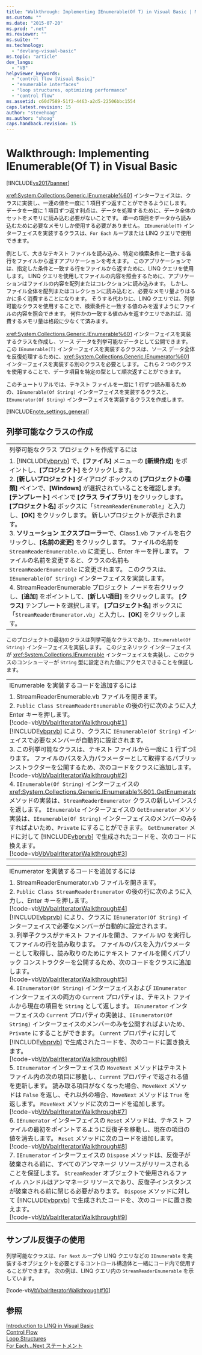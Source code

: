 ```yaml
---
title: "Walkthrough: Implementing IEnumerable(Of T) in Visual Basic | Microsoft Docs"
ms.custom: ""
ms.date: "2015-07-20"
ms.prod: ".net"
ms.reviewer: ""
ms.suite: ""
ms.technology: 
  - "devlang-visual-basic"
ms.topic: "article"
dev_langs: 
  - "VB"
helpviewer_keywords: 
  - "control flow [Visual Basic]"
  - "enumerable interfaces"
  - "loop structures, optimizing performance"
  - "control flow"
ms.assetid: c60d7589-51f2-4463-a2d5-22506bbc1554
caps.latest.revision: 15
author: "stevehoag"
ms.author: "shoag"
caps.handback.revision: 15
---
```

# Walkthrough: Implementing IEnumerable(Of T) in Visual Basic
[!INCLUDE[vs2017banner](../../../../visual-basic/developing-apps/includes/vs2017banner.md)]

<xref:System.Collections.Generic.IEnumerable%601> インターフェイスは、クラスに実装し、一連の値を一度に 1 項目ずつ返すことができるようにします。  データを一度に 1 項目ずつ返す利点は、データを処理するために、データ全体のセットをメモリに読み込む必要がないことです。  単一の項目をデータから読み込むために必要なメモリしか使用する必要がありません。  `IEnumerable(T)` インターフェイスを実装するクラスは、`For Each` ループまたは LINQ クエリで使用できます。  
  
 例として、大きなテキスト ファイルを読み込み、特定の検索条件と一致する各行をファイルから返すアプリケーションを考えます。  このアプリケーションでは、指定した条件と一致する行をファイルから返すために、LINQ クエリを使用します。  LINQ クエリを使用してファイルの内容を照会するために、アプリケーションはファイルの内容を配列またはコレクションに読み込みます。  しかし、ファイル全体を配列またはコレクションに読み込むと、必要なメモリ量よりはるかに多く消費することになります。  そうする代わりに、LINQ クエリでは、列挙可能なクラスを使用することで、検索条件と一致する値のみを返すようにファイルの内容を照会できます。  何件かの一致する値のみを返すクエリであれば、消費するメモリ量は格段に少なくて済みます。  
  
 <xref:System.Collections.Generic.IEnumerable%601> インターフェイスを実装するクラスを作成し、ソース データを列挙可能なデータとして公開できます。  この `IEnumerable(T)` インターフェイスを実装するクラスは、ソース データ全体を反復処理するために、<xref:System.Collections.Generic.IEnumerator%601> インターフェイスを実装する別のクラスを必要とします。  これら 2 つのクラスを使用することで、データ項目を特定の型として順次返すことができます。  
  
 このチュートリアルでは、テキスト ファイルを一度に 1 行ずつ読み取るための、`IEnumerable(Of String)` インターフェイスを実装するクラスと、`IEnumerator(Of String)` インターフェイスを実装するクラスを作成します。  
  
 [!INCLUDE[note_settings_general](../../../../csharp/language-reference/compiler-messages/includes/note-settings-general-md.md)]  
  
## 列挙可能なクラスの作成  
  
||  
|-|  
|列挙可能なクラス プロジェクトを作成するには|  
|1.  [!INCLUDE[vbprvb](../../../../csharp/programming-guide/concepts/linq/includes/vbprvb-md.md)] で、**\[ファイル\]** メニューの **\[新規作成\]** をポイントし、**\[プロジェクト\]** をクリックします。<br />2.  **\[新しいプロジェクト\]** ダイアログ ボックスの **\[プロジェクトの種類\]** ペインで、**\[Windows\]** が選択されていることを確認します。  **\[テンプレート\]** ペインで **\[クラス ライブラリ\]** をクリックします。  **\[プロジェクト名\]** ボックスに「`StreamReaderEnumerable`」と入力し、**\[OK\]** をクリックします。  新しいプロジェクトが表示されます。<br />3.  **ソリューション エクスプローラー**で、Class1.vb ファイルを右クリックし、**\[名前の変更\]** をクリックします。  ファイルの名前を `StreamReaderEnumerable.vb` に変更し、Enter キーを押します。  ファイルの名前を変更すると、クラスの名前も `StreamReaderEnumerable` に変更されます。  このクラスは、`IEnumerable(Of String)` インターフェイスを実装します。<br />4.  StreamReaderEnumerable プロジェクト ノードを右クリックし、**\[追加\]** をポイントして、**\[新しい項目\]** をクリックします。  **\[クラス\]** テンプレートを選択します。  **\[プロジェクト名\]** ボックスに「`StreamReaderEnumerator.vb`」と入力し、**\[OK\]** をクリックします。|  
  
 このプロジェクトの最初のクラスは列挙可能なクラスであり、`IEnumerable(Of String)` インターフェイスを実装します。  このジェネリック インターフェイスが <xref:System.Collections.IEnumerable> インターフェイスを実装し、このクラスのコンシューマーが `String` 型に設定された値にアクセスできることを保証します。  
  
||  
|-|  
|IEnumerable を実装するコードを追加するには|  
|1.  StreamReaderEnumerable.vb ファイルを開きます。<br />2.  `Public Class StreamReaderEnumerable` の後の行に次のように入力し、Enter キーを押します。<br />     [!code-vb[VbVbalrIteratorWalkthrough#1](../../../../visual-basic/programming-guide/language-features/control-flow/codesnippet/visualbasic/VbVbalrIteratorWalkthrough/StreamReaderIterator.vb#1)]<br />     [!INCLUDE[vbprvb](../../../../csharp/programming-guide/concepts/linq/includes/vbprvb-md.md)] により、クラスに `IEnumerable(Of String)` インターフェイスで必要なメンバーが自動的に設定されます。<br />3.  この列挙可能なクラスは、テキスト ファイルから一度に 1 行ずつ読み取ります。  ファイルのパスを入力パラメーターとして取得するパブリック コンストラクターを公開するため、次のコードをクラスに追加します。<br />     [!code-vb[VbVbalrIteratorWalkthrough#2](../../../../visual-basic/programming-guide/language-features/control-flow/codesnippet/visualbasic/VbVbalrIteratorWalkthrough/StreamReaderIterator.vb#2)]<br />4.  `IEnumerable(Of String)` インターフェイスの <xref:System.Collections.Generic.IEnumerable%601.GetEnumerator%2A> メソッドの実装は、`StreamReaderEnumerator` クラスの新しいインスタンスを返します。  `IEnumerable` インターフェイスの `GetEnumerator` メソッドの実装は、`IEnumerable(Of String)` インターフェイスのメンバーのみを公開すればよいため、`Private` にすることができます。  `GetEnumerator` メソッドに対して [!INCLUDE[vbprvb](../../../../csharp/programming-guide/concepts/linq/includes/vbprvb-md.md)] で生成されたコードを、次のコードに置き換えます。<br />     [!code-vb[VbVbalrIteratorWalkthrough#3](../../../../visual-basic/programming-guide/language-features/control-flow/codesnippet/visualbasic/VbVbalrIteratorWalkthrough/StreamReaderIterator.vb#3)]|  
  
||  
|-|  
|IEnumerator を実装するコードを追加するには|  
|1.  StreamReaderEnumerator.vb ファイルを開きます。<br />2.  `Public Class StreamReaderEnumerator` の後の行に次のように入力し、Enter キーを押します。<br />     [!code-vb[VbVbalrIteratorWalkthrough#4](../../../../visual-basic/programming-guide/language-features/control-flow/codesnippet/visualbasic/VbVbalrIteratorWalkthrough/StreamReaderIterator.vb#4)]<br />     [!INCLUDE[vbprvb](../../../../csharp/programming-guide/concepts/linq/includes/vbprvb-md.md)] により、クラスに `IEnumerator(Of String)` インターフェイスで必要なメンバーが自動的に設定されます。<br />3.  列挙子クラスがテキスト ファイルを開き、ファイル I\/O を実行してファイルの行を読み取ります。  ファイルのパスを入力パラメーターとして取得し、読み取りのためにテキスト ファイルを開くパブリック コンストラクターを公開するため、次のコードをクラスに追加します。<br />     [!code-vb[VbVbalrIteratorWalkthrough#5](../../../../visual-basic/programming-guide/language-features/control-flow/codesnippet/visualbasic/VbVbalrIteratorWalkthrough/StreamReaderIterator.vb#5)]<br />4.  `IEnumerator(Of String)` インターフェイスおよび `IEnumerator` インターフェイスの両方の `Current` プロパティは、テキスト ファイルから現在の項目を `String` として返します。  `IEnumerator` インターフェイスの `Current` プロパティの実装は、`IEnumerator(Of String)` インターフェイスのメンバーのみを公開すればよいため、`Private` にすることができます。  `Current` プロパティに対して [!INCLUDE[vbprvb](../../../../csharp/programming-guide/concepts/linq/includes/vbprvb-md.md)] で生成されたコードを、次のコードに置き換えます。<br />     [!code-vb[VbVbalrIteratorWalkthrough#6](../../../../visual-basic/programming-guide/language-features/control-flow/codesnippet/visualbasic/VbVbalrIteratorWalkthrough/StreamReaderIterator.vb#6)]<br />5.  `IEnumerator` インターフェイスの `MoveNext` メソッドはテキスト ファイル内の次の項目に移動し、`Current` プロパティで返される値を更新します。  読み取る項目がなくなった場合、`MoveNext` メソッドは `False` を返し、それ以外の場合、`MoveNext` メソッドは `True` を返します。  `MoveNext` メソッドに次のコードを追加します。<br />     [!code-vb[VbVbalrIteratorWalkthrough#7](../../../../visual-basic/programming-guide/language-features/control-flow/codesnippet/visualbasic/VbVbalrIteratorWalkthrough/StreamReaderIterator.vb#7)]<br />6.  `IEnumerator` インターフェイスの `Reset` メソッドは、テキスト ファイルの最初をポイントするように反復子を移動し、現在の項目の値を消去します。  `Reset` メソッドに次のコードを追加します。<br />     [!code-vb[VbVbalrIteratorWalkthrough#8](../../../../visual-basic/programming-guide/language-features/control-flow/codesnippet/visualbasic/VbVbalrIteratorWalkthrough/StreamReaderIterator.vb#8)]<br />7.  `IEnumerator` インターフェイスの `Dispose` メソッドは、反復子が破棄される前に、すべてのアンマネージ リソースがリリースされることを保証します。  `StreamReader` オブジェクトで使用されるファイル ハンドルはアンマネージ リソースであり、反復子インスタンスが破棄される前に閉じる必要があります。  `Dispose` メソッドに対して [!INCLUDE[vbprvb](../../../../csharp/programming-guide/concepts/linq/includes/vbprvb-md.md)] で生成されたコードを、次のコードに置き換えます。<br />     [!code-vb[VbVbalrIteratorWalkthrough#9](../../../../visual-basic/programming-guide/language-features/control-flow/codesnippet/visualbasic/VbVbalrIteratorWalkthrough/StreamReaderIterator.vb#9)]|  
  
## サンプル反復子の使用  
 列挙可能なクラスは、`For Next` ループや LINQ クエリなどの `IEnumerable` を実装するオブジェクトを必要とするコントロール構造体と一緒にコード内で使用することができます。  次の例は、LINQ クエリ内の `StreamReaderEnumerable` を示しています。  
  
 [!code-vb[VbVbalrIteratorWalkthrough#10](../../../../visual-basic/programming-guide/language-features/control-flow/codesnippet/visualbasic/VbVbalrIteratorWalkthrough/Module1.vb#10)]  
  
## 参照  
 [Introduction to LINQ in Visual Basic](../../../../visual-basic/programming-guide/language-features/linq/introduction-to-linq.md)   
 [Control Flow](../../../../visual-basic/programming-guide/language-features/control-flow/index.md)   
 [Loop Structures](../../../../visual-basic/programming-guide/language-features/control-flow/loop-structures.md)   
 [For Each...Next ステートメント](../../../../visual-basic/language-reference/statements/for-each-next-statement.md)